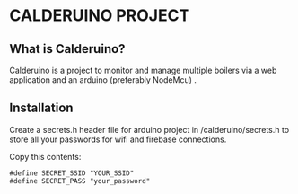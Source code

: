 # CALDERUINO PROJECT

## What is Calderuino?

Calderuino is a project to monitor and manage multiple boilers via a web application and an arduino (preferably NodeMcu)
.

## Installation

Create a secrets.h header file for arduino project in /calderuino/secrets.h to store all your passwords for wifi and
firebase connections.

Copy this contents:

 ```
#define SECRET_SSID "YOUR_SSID"
#define SECRET_PASS "your_password"
 ```
